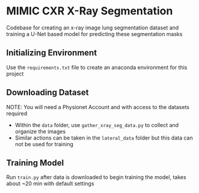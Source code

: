 # MIMIC CXR X-Ray Segmentation
Codebase for creating an x-ray image lung segmentation dataset and training a U-Net based model for predicting these segmentation masks
## Initializing Environment
Use the `requirements.txt` file to create an anaconda environment for this project
## Downloading Dataset
NOTE: You will need a Physionet Account and with access to the datasets required
- Within the `data` folder, use `gather_xray_seg_data.py` to collect and organize the images
- Similar actions can be taken in the `lateral_data` folder  but this data can not be used for training
## Training Model
Run `train.py` after data is downloaded to begin training the model, takes about ~20 min with default settings
